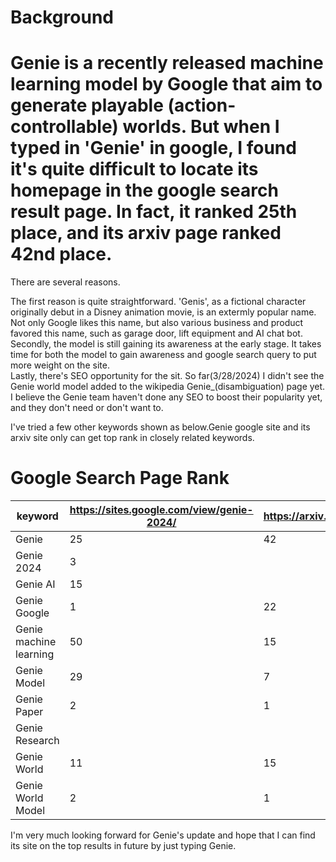 # Background
# Genie is a recently released machine learning model by Google that aim to generate playable (action-controllable) worlds. But when I typed in 'Genie' in google, I found it's quite difficult to locate its homepage in the google search result page. In fact, it ranked 25th place, and its arxiv page ranked 42nd place. 

There are several reasons.

  The first reason is quite straightforward. 'Genis', as a fictional character originally debut in a Disney animation movie, is an extermly popular name. Not only Google likes this name, but also various business and product favored this name, such as garage door, lift equipment and AI chat bot. </br>
  Secondly, the model is still gaining its awareness at the early stage. It takes time for both the model to gain awareness and google search query to put more weight on the site.</br>
  Lastly, there's SEO opportunity for the sit. So far(3/28/2024) I didn't see the Genie world model added to the wikipedia Genie_(disambiguation) page yet. I believe the Genie team haven't done any SEO to boost their popularity yet, and they don't need or don't want to.</br>

I've tried a few other keywords shown as below.Genie google site and its arxiv site only can get top rank in closely related keywords.

# Google Search Page Rank
| keyword                | https://sites.google.com/view/genie-2024/ | https://arxiv.org/abs/2402.15391 | https://arxiv.org/html/2402.15391v1 | top rank |
|------------------------|-------------------------------------------|----------------------------------|-------------------------------------|----------|
| Genie                  | 25                                        | 42                               |                                     | 25       |
| Genie 2024             | 3                                         |                                  |                                     | 3        |
| Genie AI               | 15                                        |                                  |                                     | 15       |
| Genie Google           | 1                                         | 22                               | 12                                  | 1        |
| Genie machine learning | 50                                        | 15                               | 9                                   | 9        |
| Genie Model            | 29                                        | 7                                |                                     | 7        |
| Genie Paper            | 2                                         | 1                                | 3                                   | 1        |
| Genie Research         |                                           |                                  | 15                                  | 15       |
| Genie World            | 11                                        | 15                               | 35                                  | 11       |
| Genie World Model      | 2                                         | 1                                | 15                                  | 1        |


I'm very much looking forward for Genie's update and hope that I can find its site on the top results in future by just typing Genie.
